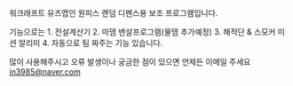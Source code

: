 워크래프트 유즈맵인 원피스 랜덤 디펜스용 보조 프로그램입니다.

기능으로는 1. 전설계산기
          2. 마뎀 밴살프로그램(물뎀 추가예정)
          3. 해적단 & 스모커 미션 알리미
          4. 자동으로 팀 짜주는 기능
 있습니다.

많이 사용해주시고 오류 발생이나 궁금한 점이 있으면 언제든 이메일 주세요
in3985@naver.com

